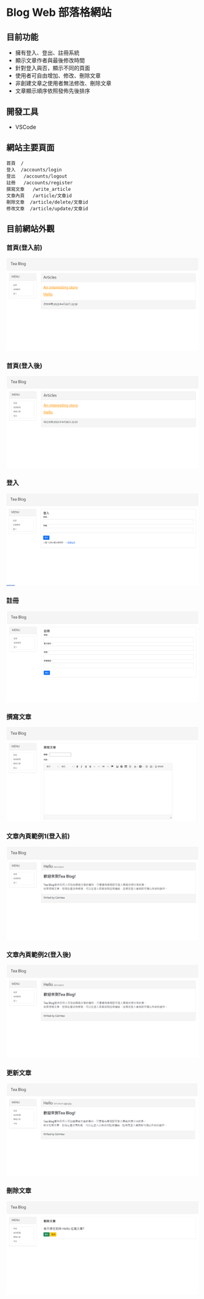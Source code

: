 # Blog Web 部落格網站

## 目前功能
* 擁有登入、登出、註冊系統
* 顯示文章作者與最後修改時間
* 針對登入與否，顯示不同的頁面
* 使用者可自由增加、修改、刪除文章
* 非創建文章之使用者無法修改、刪除文章
* 文章顯示順序依照發佈先後排序

## 開發工具
* VSCode

## 網站主要頁面
```
首頁  /
登入  /accounts/login
登出   /accounts/logout
註冊   /accounts/register
撰寫文章   /write_article
文章內頁   /article/文章id
刪除文章  /article/delete/文章id
修改文章  /article/update/文章id
```
## 目前網站外觀

### 首頁(登入前)
![alt text](https://github.com/Calmtea5209/Django_Learning/blob/master/images/homepage(before).PNG)

### 首頁(登入後)
![alt text](https://github.com/Calmtea5209/Django_Learning/blob/master/images/homepage(after).PNG)

### 登入
![alt text](https://github.com/Calmtea5209/Django_Learning/blob/master/images/login.PNG)

### 註冊
![alt text](https://github.com/Calmtea5209/Django_Learning/blob/master/images/register.PNG)

### 撰寫文章
![alt text](https://github.com/Calmtea5209/Django_Learning/blob/master/images/write.PNG)

### 文章內頁範例1(登入前)
![alt text](https://github.com/Calmtea5209/Django_Learning/blob/master/images/article1(before).PNG)

### 文章內頁範例2(登入後)
![alt text](https://github.com/Calmtea5209/Django_Learning/blob/master/images/article1(before).PNG)

### 更新文章
![alt text](https://github.com/Calmtea5209/Django_Learning/blob/master/images/article1(after).PNG)

### 刪除文章
![alt text](https://github.com/Calmtea5209/Django_Learning/blob/master/images/delete.PNG)
